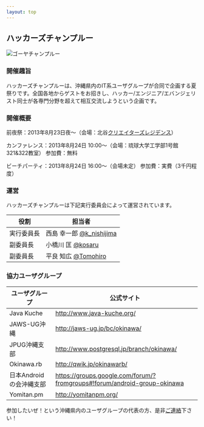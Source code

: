 ```yaml
---
layout: top
---
```



ハッカーズチャンプルー
--------------------------------------------------------------------------------

![ゴーヤチャンプルー](http://24.media.tumblr.com/3ec02686878dc4db22f8c1f898e55579/tumblr_mnp33h8cpY1sti13go1_500.jpg)

### 開催趣旨

ハッカーズチャンプルーは、沖縄県内のIT系ユーザグループが合同で企画する夏祭りです。全国各地からゲストをお招きし、ハッカー/エンジニア/エバンジェリスト同士が各専門分野を超えて相互交流しようという企画です。

### 開催概要

前夜祭：2013年8月23日夜〜（会場：北谷[クリエイターズレジデンス](http://summer-time-studio.com/CreatorsResidence/index.html)）

カンファレンス：2013年8月24日 10:00〜（会場：琉球大学工学部1号館321&322教室）
参加費：無料

ビーチパーティ：2013年8月24日 16:00〜（会場未定）
参加費：実費（3千円程度）

### 運営

ハッカーズチャンプルーは下記実行委員会によって運営されています。


役割       | 担当者
---------- | ------------------------------------------------------------------
実行委員長 | 西島 幸一郎 [@k_nishijima](https://twitter.com/k_nishijima)
副委員長   | 小橋川 匡 [@kosaru](https://twitter.com/kosaru)
副委員長   | 平良 知広 [@Tomohiro](https://twitter.com/Tomohiro)


### 協力ユーザグループ

ユーザグループ          | 公式サイト                                                              
----------------------- | -------------------------------------------------------------------------
Java Kuche              | http://www.java-kuche.org/
JAWS-UG沖縄             | http://jaws-ug.jp/bc/okinawa/                                            
JPUG沖縄支部            | http://www.postgresql.jp/branch/okinawa/                                 
Okinawa.rb              | http://qwik.jp/okinawarb/                                                
日本Androidの会沖縄支部 | https://groups.google.com/forum/?fromgroups#!forum/android-group-okinawa 
Yomitan.pm              | http://yomitanpm.org/                                                    


参加したいぜ！という沖縄県内のユーザグループの代表の方、是非[ご連絡](https://docs.google.com/forms/d/1MGJ4bVv8hpyXeLjvcGzZDpl838ZGHPA_plLqX_BJSbA/viewform)下さい！

